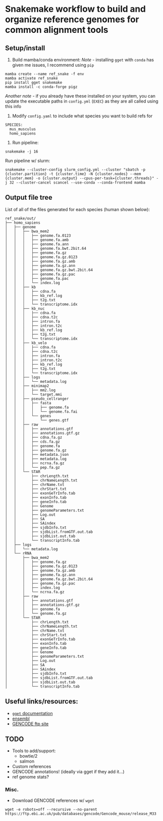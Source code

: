 # Snakemake workflow to build and organize reference genomes for common alignment tools


## Setup/install
1) Build mamba/conda environment:
   *Note* - installing `gget` with `conda` has given me issues, I recommend using `pip`
```
mamba create --name ref_snake -f env
mamba activate ref_snake
pip install gget snakemake
mamba install -c conda-forge pigz
```
  *Another note* - if you already have these installed on your system, you can update the executable paths in `config.yml` (`EXEC`) as they are all called using this info

1) Modify `config.yaml` to include what species you want to build refs for
```
SPECIES:
  mus_musculus
  homo_sapiens
```

1) Run pipeline:
```
snakemake -j 16
```

Run pipeline w/ slurm:
```
snakemake --cluster-config slurm_config.yml --cluster "sbatch -p {cluster.partition} -t {cluster.time} -N {cluster.nodes} --mem {cluster.mem} -o {cluster.output} --cpus-per-task={cluster.threads}" -j 32 --cluster-cancel scancel --use-conda --conda-frontend mamba
```

## Output file tree
List of all of the files generated for each species (human shown below):
```
ref_snake/out/
├── homo_sapiens
│   ├── genome
│   │   ├── bwa_mem2
│   │   │   ├── genome.fa.0123
│   │   │   ├── genome.fa.amb
│   │   │   ├── genome.fa.ann
│   │   │   ├── genome.fa.bwt.2bit.64
│   │   │   ├── genome.fa.gz
│   │   │   ├── genome.fa.gz.0123
│   │   │   ├── genome.fa.gz.amb
│   │   │   ├── genome.fa.gz.ann
│   │   │   ├── genome.fa.gz.bwt.2bit.64
│   │   │   ├── genome.fa.gz.pac
│   │   │   ├── genome.fa.pac
│   │   │   └── index.log
│   │   ├── kb
│   │   │   ├── cdna.fa
│   │   │   ├── kb_ref.log
│   │   │   ├── t2g.txt
│   │   │   └── transcriptome.idx
│   │   ├── kb_nuc
│   │   │   ├── cdna.fa
│   │   │   ├── cdna.t2c
│   │   │   ├── intron.fa
│   │   │   ├── intron.t2c
│   │   │   ├── kb_ref.log
│   │   │   ├── t2g.txt
│   │   │   └── transcriptome.idx
│   │   ├── kb_velo
│   │   │   ├── cdna.fa
│   │   │   ├── cdna.t2c
│   │   │   ├── intron.fa
│   │   │   ├── intron.t2c
│   │   │   ├── kb_ref.log
│   │   │   ├── t2g.txt
│   │   │   └── transcriptome.idx
│   │   ├── logs
│   │   │   └── metadata.log
│   │   ├── minimap2
│   │   │   ├── mm2.log
│   │   │   └── target.mmi
│   │   ├── pseudo_cellranger
│   │   │   ├── fasta
│   │   │   │   ├── genome.fa
│   │   │   │   └── genome.fa.fai
│   │   │   └── genes
│   │   │       └── genes.gtf
│   │   ├── raw
│   │   │   ├── annotations.gtf
│   │   │   ├── annotations.gtf.gz
│   │   │   ├── cdna.fa.gz
│   │   │   ├── cds.fa.gz
│   │   │   ├── genome.fa
│   │   │   ├── genome.fa.gz
│   │   │   ├── metadata.json
│   │   │   ├── metadata.log
│   │   │   ├── ncrna.fa.gz
│   │   │   └── pep.fa.gz
│   │   └── STAR
│   │       ├── chrLength.txt
│   │       ├── chrNameLength.txt
│   │       ├── chrName.txt
│   │       ├── chrStart.txt
│   │       ├── exonGeTrInfo.tab
│   │       ├── exonInfo.tab
│   │       ├── geneInfo.tab
│   │       ├── Genome
│   │       ├── genomeParameters.txt
│   │       ├── Log.out
│   │       ├── SA
│   │       ├── SAindex
│   │       ├── sjdbInfo.txt
│   │       ├── sjdbList.fromGTF.out.tab
│   │       ├── sjdbList.out.tab
│   │       └── transcriptInfo.tab
│   ├── logs
│   │   └── metadata.log
│   └── rRNA
│       ├── bwa_mem2
│       │   ├── genome.fa.gz
│       │   ├── genome.fa.gz.0123
│       │   ├── genome.fa.gz.amb
│       │   ├── genome.fa.gz.ann
│       │   ├── genome.fa.gz.bwt.2bit.64
│       │   ├── genome.fa.gz.pac
│       │   ├── index.log
│       │   └── ncrna.fa.gz
│       ├── raw
│       │   ├── annotations.gtf
│       │   ├── annotations.gtf.gz
│       │   ├── genome.fa
│       │   └── genome.fa.gz
│       └── STAR
│           ├── chrLength.txt
│           ├── chrNameLength.txt
│           ├── chrName.txt
│           ├── chrStart.txt
│           ├── exonGeTrInfo.tab
│           ├── exonInfo.tab
│           ├── geneInfo.tab
│           ├── Genome
│           ├── genomeParameters.txt
│           ├── Log.out
│           ├── SA
│           ├── SAindex
│           ├── sjdbInfo.txt
│           ├── sjdbList.fromGTF.out.tab
│           ├── sjdbList.out.tab
│           └── transcriptInfo.tab
```

## Useful links/resources:
- [`gget` documentation](https://github.com/pachterlab/gget)
- [ensembl]()
- [GENCODE ftp site]()


## TODO
- Tools to add/support:
  - bowtie/2
  - salmon
- Custom references
- GENCODE annotations! (ideally via gget if they add it...)
- ref genome stats?
  
### Misc.
- Download GENCODE references w/ `wget`
```
wget -e robots=off --recursive --no-parent  https://ftp.ebi.ac.uk/pub/databases/gencode/Gencode_mouse/release_M33
```